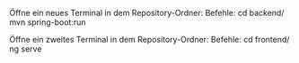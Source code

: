 Öffne ein neues Terminal in dem Repository-Ordner:
	Befehle:
		cd backend/
		mvn spring-boot:run

Öffne ein zweites Terminal in dem Repository-Ordner: 
	Befehle:
		cd frontend/
		ng serve
